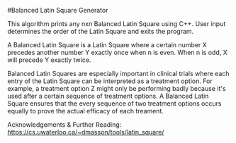 #Balanced Latin Square Generator

This algorithm prints any nxn Balanced Latin Square using C++. User input determines the order of the Latin Square and exits the program. 

A Balanced Latin Square is a Latin Square where a certain number X precedes another number Y exactly once when n is even. When n is odd, X will precede Y exactly twice. 

Balanced Latin Squares are especially important in clinical trials where each entry of the Latin Square can be interpreted as a treatment option. For example, a treatment option Z might only be performing badly because it's used after a certain sequence of treatment options. A Balanced Latin Square ensures that the every sequence of two treatment options occurs equally to prove the actual efficacy of each treament. 

Acknowledgements & Further Reading: https://cs.uwaterloo.ca/~dmasson/tools/latin_square/
